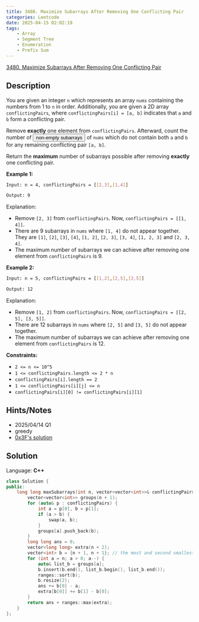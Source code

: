 ```yaml
---
title: 3480. Maximize Subarrays After Removing One Conflicting Pair
categories: Leetcode
date: 2025-04-15 02:02:19
tags:
    - Array
    - Segment Tree
    - Enumeration
    - Prefix Sum
---
```


[3480. Maximize Subarrays After Removing One Conflicting Pair](https://leetcode.com/problems/maximize-subarrays-after-removing-one-conflicting-pair/description/?envType=company&envId=linkedin&favoriteSlug=linkedin-six-months)

## Description

You are given an integer `n` which represents an array `nums` containing the numbers from 1 to `n` in order. Additionally, you are given a 2D array `conflictingPairs`, where `conflictingPairs[i] = [a, b]` indicates that `a` and `b` form a conflicting pair.

Remove **exactly**  one element from `conflictingPairs`. Afterward, count the number of <button type="button" aria-haspopup="dialog" aria-expanded="false" aria-controls="radix-:rp:" data-state="closed" class="">non-empty subarrays</button> of `nums` which do not contain both `a` and `b` for any remaining conflicting pair `[a, b]`.

Return the **maximum**  number of subarrays possible after removing **exactly**  one conflicting pair.

**Example 1:**

```bash
Input: n = 4, conflictingPairs = [[2,3],[1,4]]

Output: 9
```

Explanation:

- Remove `[2, 3]` from `conflictingPairs`. Now, `conflictingPairs = [[1, 4]]`.
- There are 9 subarrays in `nums` where `[1, 4]` do not appear together. They are `[1]`, `[2]`, `[3]`, `[4]`, `[1, 2]`, `[2, 3]`, `[3, 4]`, `[1, 2, 3]` and `[2, 3, 4]`.
- The maximum number of subarrays we can achieve after removing one element from `conflictingPairs` is 9.

**Example 2:**

```bash
Input: n = 5, conflictingPairs = [[1,2],[2,5],[3,5]]

Output: 12
```

Explanation:

- Remove `[1, 2]` from `conflictingPairs`. Now, `conflictingPairs = [[2, 5], [3, 5]]`.
- There are 12 subarrays in `nums` where `[2, 5]` and `[3, 5]` do not appear together.
- The maximum number of subarrays we can achieve after removing one element from `conflictingPairs` is 12.

**Constraints:**

- `2 <= n <= 10^5`
- `1 <= conflictingPairs.length <= 2 * n`
- `conflictingPairs[i].length == 2`
- `1 <= conflictingPairs[i][j] <= n`
- `conflictingPairs[i][0] != conflictingPairs[i][1]`

## Hints/Notes

- 2025/04/14 Q1
- greedy
- [0x3F's solution](https://leetcode.cn/problems/maximize-subarrays-after-removing-one-conflicting-pair/solutions/3603047/mei-ju-zuo-duan-dian-wei-hu-zui-xiao-ci-4nvu6/?envType=company&envId=linkedin&favoriteSlug=linkedin-six-months)

## Solution

Language: **C++**

```C++
class Solution {
public:
    long long maxSubarrays(int n, vector<vector<int>>& conflictingPairs) {
        vector<vector<int>> groups(n + 1);
        for (auto& p : conflictingPairs) {
            int a = p[0], b = p[1];
            if (a > b) {
                swap(a, b);
            }
            groups[a].push_back(b);
        }
        long long ans = 0;
        vector<long long> extra(n + 2);
        vector<int> b = {n + 1, n + 1}; // the most and second smallest b
        for (int a = n; a > 0; a--) {
            auto& list_b = groups[a];
            b.insert(b.end(), list_b.begin(), list_b.end());
            ranges::sort(b);
            b.resize(2);
            ans += b[0] - a;
            extra[b[0]] += b[1] - b[0];
        }
        return ans + ranges::max(extra);
    }
};
```

